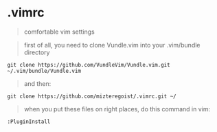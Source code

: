 # .vimrc
> comfortable vim settings

> first of all, you need to clone Vundle.vim into your .vim/bundle directory
```
git clone https://github.com/VundleVim/Vundle.vim.git ~/.vim/bundle/Vundle.vim
```

> and then:
```
git clone https://github.com/mizteregoist/.vimrc.git ~/
```

> when you put these files on right places, do this command in vim:
```
:PluginInstall
```
